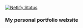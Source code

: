 [![Netlify Status](https://api.netlify.com/api/v1/badges/22af72d7-8f6e-477b-9cef-7b8b990cc07a/deploy-status)](https://app.netlify.com/sites/adabe/deploys)

### My personal portfolio website